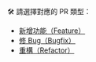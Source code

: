 🛠 請選擇對應的 PR 類型：

- [新增功能（Feature）](pull_request_template/feature.md)
- [修 Bug（Bugfix）](pull_request_template/bugfix.md)
- [重構（Refactor）](pull_request_template/refactor.md)
